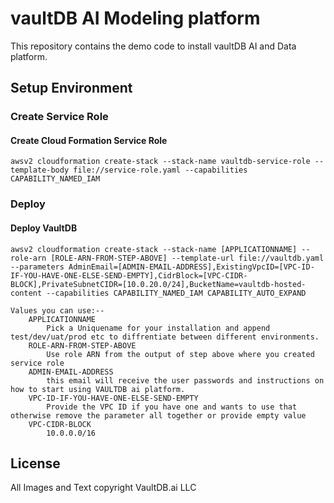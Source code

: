 # vaultDB AI Modeling platform

This repository contains the demo code to install vaultDB AI and Data platform.

## Setup Environment

### Create Service Role

#### Create Cloud Formation Service Role

    awsv2 cloudformation create-stack --stack-name vaultdb-service-role --template-body file://service-role.yaml --capabilities CAPABILITY_NAMED_IAM
    
### Deploy 

#### Deploy VaultDB

    awsv2 cloudformation create-stack --stack-name [APPLICATIONNAME] --role-arn [ROLE-ARN-FROM-STEP-ABOVE] --template-url file://vaultdb.yaml --parameters AdminEmail=[ADMIN-EMAIL-ADDRESS],ExistingVpcID=[VPC-ID-IF-YOU-HAVE-ONE-ELSE-SEND-EMPTY],CidrBlock=[VPC-CIDR-BLOCK],PrivateSubnetCIDR=[10.0.20.0/24],BucketName=vaultdb-hosted-content --capabilities CAPABILITY_NAMED_IAM CAPABILITY_AUTO_EXPAND

    Values you can use:-- 
        APPLICATIONNAME
            Pick a Uniquename for your installation and append test/dev/uat/prod etc to diffrentiate between different environments.
        ROLE-ARN-FROM-STEP-ABOVE
            Use role ARN from the output of step above where you created service role
        ADMIN-EMAIL-ADDRESS
            this email will receive the user passwords and instructions on how to start using VAULTDB ai platform.
        VPC-ID-IF-YOU-HAVE-ONE-ELSE-SEND-EMPTY
            Provide the VPC ID if you have one and wants to use that otherwise remove the parameter all together or provide empty value
        VPC-CIDR-BLOCK
            10.0.0.0/16

## License

All Images and Text copyright VaultDB.ai LLC
